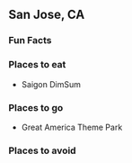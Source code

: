 ## San Jose, CA

### Fun Facts

### Places to eat
- Saigon DimSum

### Places to go
- Great America Theme Park

### Places to avoid
